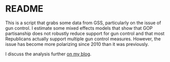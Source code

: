 README
======

This is a script that grabs some data from GSS, particularly on the issue of gun control. I estimate some mixed effects models that show that GOP partisanship does not robustly reduce support for gun control and that most Republicans actually support multiple gun control measures. However, the issue has become more polarizing since 2010 than it was previously.

I discuss the analysis further [on my blog](http://svmiller.com/blog/2015/12/gun-control-public-opinion-1972-2014/).
